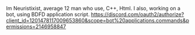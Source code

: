 Im Neuristixist, average 12 man who use, C++, Html.
I also, working on a bot, using BDFD application script.
https://discord.com/oauth2/authorize?client_id=1201478117009653860&scope=bot%20applications.commands&permissions=2146958847
